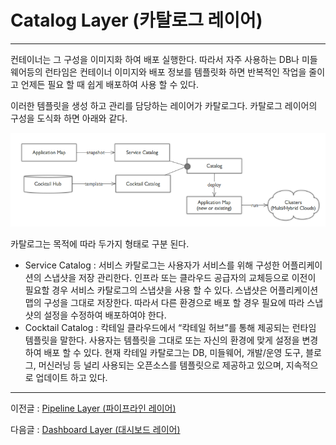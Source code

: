 # Catalog Layer \(카탈로그 레이어\)

---

컨테이너는 그 구성을 이미지화 하여 배포 실행한다. 따라서 자주 사용하는 DB나 미들웨어등의 런타임은 컨테이너 이미지와 배포 정보를 템플릿화 하면 반복적인 작업을 줄이고 언제든 필요 할 때 쉽게 배포하여 사용 할 수 있다.

이러한 템플릿을 생성 하고 관리를 담당하는 레이어가 카탈로그다. 카탈로그 레이어의 구성을 도식화 하면 아래와 같다.

![](/assets/cocktailcloud-architecture-6.png)

카탈로그는 목적에 따라 두가지 형태로 구분 된다.

* Service Catalog : 서비스 카탈로그는 사용자가 서비스를 위해 구성한 어플리케이션의 스냅샷을 저장 관리한다. 인프라 또는 클라우드 공급자의 교체등으로 이전이 필요할 경우 서비스 카탈로그의 스냅샷을 사용 할 수 있다. 스냅샷은 어플리케이션 맵의 구성을 그대로 저장한다. 따라서 다른 환경으로 배포 할 경우 필요에 따라 스냅샷의 설정을 수정하여 배포하여야 한다.
* Cocktail Catalog : 칵테일 클라우드에서 “칵테일 허브”를 통해 제공되는 런타임 템플릿을 말한다. 사용자는 템플릿을 그대로 또는 자신의 환경에 맞게 설정을 변경하여 배포 할 수 있다. 현재 칵테일 카탈로그는 DB, 미들웨어, 개발/운영 도구, 블로그, 머신러닝 등 널리 사용되는 오픈소스를 템플릿으로 제공하고 있으며, 지속적으로 업데이트 하고 있다.

---

이전글 : [Pipeline Layer \(파이프라인 레이어\)](/d30c-c774-d504-b77c-c778-b808-c774-c5b4.md)

다음글 : [Dashboard Layer \(대시보드 레이어\)](/b300-c2dc-bcf4-b4dc-b808-c774-c5b4.md)

